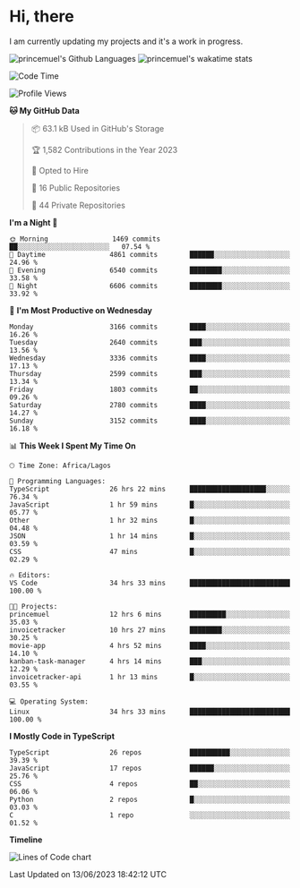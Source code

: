 # Hi, there

I am currently updating my projects and it's a work in progress.

![princemuel's Github Languages](https://github-readme-stats.vercel.app/api/top-langs/?username=princemuel&text_color=586069&layout=compact&hide_border=true&title_color=0366d6&count_private=true&include_all_commits=true&theme=tokyonight&show_icons=true)
![princemuel's wakatime stats](https://github-readme-stats.vercel.app/api/wakatime?username=princemuel&text_color=586069&layout=compact&hide_border=true&title_color=0366d6&count_private=true&include_all_commits=true&theme=tokyonight&show_icons=true)

<!--START_SECTION:waka-->
![Code Time](http://img.shields.io/badge/Code%20Time-2%2C488%20hrs%209%20mins-blue)

![Profile Views](http://img.shields.io/badge/Profile%20Views-48-blue)

**🐱 My GitHub Data** 

> 📦 63.1 kB Used in GitHub's Storage 
 > 
> 🏆 1,582 Contributions in the Year 2023
 > 
> 💼 Opted to Hire
 > 
> 📜 16 Public Repositories 
 > 
> 🔑 44 Private Repositories 
 > 
**I'm a Night 🦉** 

```text
🌞 Morning                1469 commits        ██░░░░░░░░░░░░░░░░░░░░░░░   07.54 % 
🌆 Daytime                4861 commits        ██████░░░░░░░░░░░░░░░░░░░   24.96 % 
🌃 Evening                6540 commits        ████████░░░░░░░░░░░░░░░░░   33.58 % 
🌙 Night                  6606 commits        ████████░░░░░░░░░░░░░░░░░   33.92 % 
```
📅 **I'm Most Productive on Wednesday** 

```text
Monday                   3166 commits        ████░░░░░░░░░░░░░░░░░░░░░   16.26 % 
Tuesday                  2640 commits        ███░░░░░░░░░░░░░░░░░░░░░░   13.56 % 
Wednesday                3336 commits        ████░░░░░░░░░░░░░░░░░░░░░   17.13 % 
Thursday                 2599 commits        ███░░░░░░░░░░░░░░░░░░░░░░   13.34 % 
Friday                   1803 commits        ██░░░░░░░░░░░░░░░░░░░░░░░   09.26 % 
Saturday                 2780 commits        ████░░░░░░░░░░░░░░░░░░░░░   14.27 % 
Sunday                   3152 commits        ████░░░░░░░░░░░░░░░░░░░░░   16.18 % 
```


📊 **This Week I Spent My Time On** 

```text
🕑︎ Time Zone: Africa/Lagos

💬 Programming Languages: 
TypeScript               26 hrs 22 mins      ███████████████████░░░░░░   76.34 % 
JavaScript               1 hr 59 mins        █░░░░░░░░░░░░░░░░░░░░░░░░   05.77 % 
Other                    1 hr 32 mins        █░░░░░░░░░░░░░░░░░░░░░░░░   04.48 % 
JSON                     1 hr 14 mins        █░░░░░░░░░░░░░░░░░░░░░░░░   03.59 % 
CSS                      47 mins             █░░░░░░░░░░░░░░░░░░░░░░░░   02.29 % 

🔥 Editors: 
VS Code                  34 hrs 33 mins      █████████████████████████   100.00 % 

🐱‍💻 Projects: 
princemuel               12 hrs 6 mins       █████████░░░░░░░░░░░░░░░░   35.03 % 
invoicetracker           10 hrs 27 mins      ████████░░░░░░░░░░░░░░░░░   30.25 % 
movie-app                4 hrs 52 mins       ████░░░░░░░░░░░░░░░░░░░░░   14.10 % 
kanban-task-manager      4 hrs 14 mins       ███░░░░░░░░░░░░░░░░░░░░░░   12.29 % 
invoicetracker-api       1 hr 13 mins        █░░░░░░░░░░░░░░░░░░░░░░░░   03.55 % 

💻 Operating System: 
Linux                    34 hrs 33 mins      █████████████████████████   100.00 % 
```

**I Mostly Code in TypeScript** 

```text
TypeScript               26 repos            ██████████░░░░░░░░░░░░░░░   39.39 % 
JavaScript               17 repos            ██████░░░░░░░░░░░░░░░░░░░   25.76 % 
CSS                      4 repos             ██░░░░░░░░░░░░░░░░░░░░░░░   06.06 % 
Python                   2 repos             █░░░░░░░░░░░░░░░░░░░░░░░░   03.03 % 
C                        1 repo              ░░░░░░░░░░░░░░░░░░░░░░░░░   01.52 % 
```



**Timeline**

![Lines of Code chart](https://raw.githubusercontent.com/princemuel/princemuel/main/assets/bar_graph.png)


 Last Updated on 13/06/2023 18:42:12 UTC
<!--END_SECTION:waka-->
